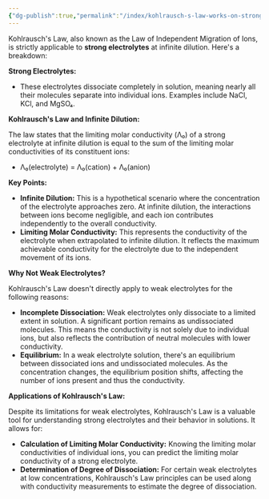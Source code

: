 ```yaml
---
{"dg-publish":true,"permalink":"/index/kohlrausch-s-law-works-on-strong-or-weak-electrolyte/","title":"Kohlrausch's Law works on strong or weak electrolyte","created":"2024-05-22T21:34:48.097+05:30","updated":"2024-06-04T22:45:02.699+05:30"}
---
```



Kohlrausch's Law, also known as the Law of Independent Migration of Ions, is strictly applicable to **strong electrolytes** at infinite dilution. Here's a breakdown:

**Strong Electrolytes:**

- These electrolytes dissociate completely in solution, meaning nearly all their molecules separate into individual ions. Examples include NaCl, KCl, and MgSO₄.

**Kohlrausch's Law and Infinite Dilution:**

The law states that the limiting molar conductivity (Λ₀) of a strong electrolyte at infinite dilution is equal to the sum of the limiting molar conductivities of its constituent ions:

- Λ₀(electrolyte) = Λ₀(cation) + Λ₀(anion)

**Key Points:**

- **Infinite Dilution:** This is a hypothetical scenario where the concentration of the electrolyte approaches zero. At infinite dilution, the interactions between ions become negligible, and each ion contributes independently to the overall conductivity.
- **Limiting Molar Conductivity:** This represents the conductivity of the electrolyte when extrapolated to infinite dilution. It reflects the maximum achievable conductivity for the electrolyte due to the independent movement of its ions.

**Why Not Weak Electrolytes?**

Kohlrausch's Law doesn't directly apply to weak electrolytes for the following reasons:

- **Incomplete Dissociation:** Weak electrolytes only dissociate to a limited extent in solution. A significant portion remains as undissociated molecules. This means the conductivity is not solely due to individual ions, but also reflects the contribution of neutral molecules with lower conductivity.
- **Equilibrium:** In a weak electrolyte solution, there's an equilibrium between dissociated ions and undissociated molecules. As the concentration changes, the equilibrium position shifts, affecting the number of ions present and thus the conductivity.

**Applications of Kohlrausch's Law:**

Despite its limitations for weak electrolytes, Kohlrausch's Law is a valuable tool for understanding strong electrolytes and their behavior in solutions. It allows for:

- **Calculation of Limiting Molar Conductivity:** Knowing the limiting molar conductivities of individual ions, you can predict the limiting molar conductivity of a strong electrolyte.
- **Determination of Degree of Dissociation:** For certain weak electrolytes at low concentrations, Kohlrausch's Law principles can be used along with conductivity measurements to estimate the degree of dissociation.
